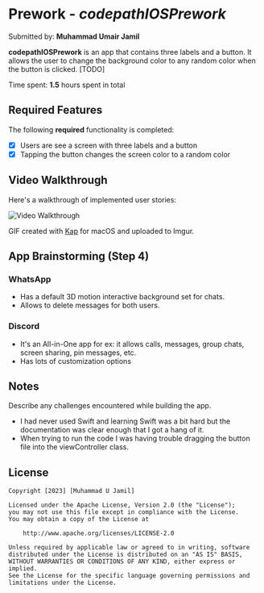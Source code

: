 # Prework - *codepathIOSPrework*

Submitted by: **Muhammad Umair Jamil**

**codepathIOSPrework** is an app that contains three labels and a button. It allows the user to change the background color to any random color when the button is clicked. [TODO] 

Time spent: **1.5** hours spent in total

## Required Features

The following **required** functionality is completed:

- [x] Users are see a screen with three labels and a button
- [x] Tapping the button changes the screen color to a random color
 
## Video Walkthrough

Here's a walkthrough of implemented user stories:

<img src='https://imgur.com/a/jHfTswV' title='Video Walkthrough' width='' alt='Video Walkthrough' />

<!-- Replace this with whatever GIF tool you used! -->
GIF created with [Kap](https://getkap.co/) for macOS and uploaded to Imgur.
<!-- Recommended tools:
[Kap](https://getkap.co/) for macOS
[ScreenToGif](https://www.screentogif.com/) for Windows
[peek](https://github.com/phw/peek) for Linux. -->

## App Brainstorming (Step 4)
### WhatsApp
- Has a default 3D motion interactive background set for chats.
- Allows to delete messages for both users. 

### Discord
- It's an All-in-One app for ex: it allows calls, messages, group chats, screen sharing, pin messages, etc.
- Has lots of customization options 

## Notes

Describe any challenges encountered while building the app.
- I had never used Swift and learning Swift was a bit hard but the documentation was clear enough that I got a hang of it. 
- When trying to run the code I was having trouble dragging the button file into the viewController class. 

## License

    Copyright [2023] [Muhammad U Jamil]

    Licensed under the Apache License, Version 2.0 (the "License");
    you may not use this file except in compliance with the License.
    You may obtain a copy of the License at

        http://www.apache.org/licenses/LICENSE-2.0

    Unless required by applicable law or agreed to in writing, software
    distributed under the License is distributed on an "AS IS" BASIS,
    WITHOUT WARRANTIES OR CONDITIONS OF ANY KIND, either express or implied.
    See the License for the specific language governing permissions and
    limitations under the License.
